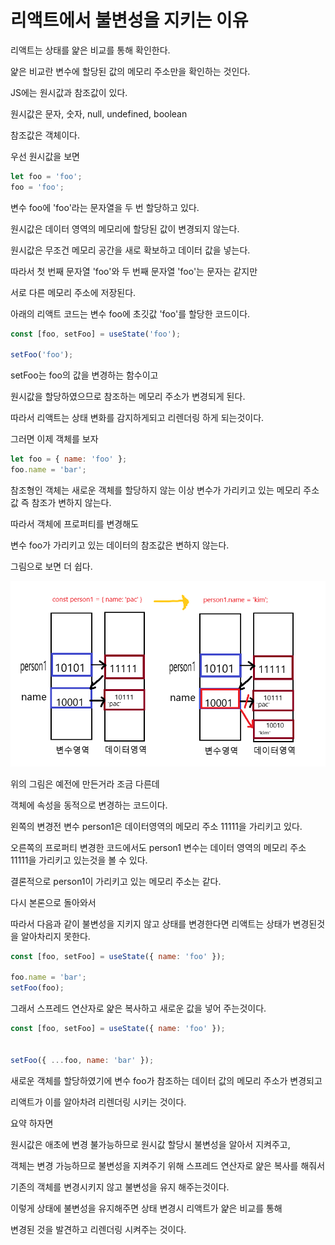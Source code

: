 # 리액트에서 불변성을 지키는 이유 

리액트는 상태를 얉은 비교를 통해 확인한다. 

얉은 비교란 변수에 할당된 값의 메모리 주소만을 확인하는 것인다. 

JS에는 원시값과 참조값이 있다. 

원시값은 문자, 숫자, null, undefined, boolean 

참조값은 객체이다. 

우선 원시값을 보면 

``` javascript
let foo = 'foo';
foo = 'foo';
```

변수 foo에 'foo'라는 문자열을 두 번 할당하고 있다.

원시값은 데이터 영역의 메모리에 할당된 값이 변경되지 않는다.

원시값은 무조건 메모리 공간을 새로 확보하고 데이터 값을 넣는다.

따라서 첫 번째 문자열 'foo'와 두 번째 문자열 'foo'는 문자는 같지만

서로 다른 메모리 주소에 저장된다. 

아래의 리액트 코드는 변수 foo에 초깃값 'foo'를 할당한 코드이다. 

``` javascript
const [foo, setFoo] = useState('foo');

setFoo('foo');
```

setFoo는 foo의 값을 변경하는 함수이고 

원시값을 할당하였으므로 참조하는 메모리 주소가 변경되게 된다.

따라서 리액트는 상태 변화를 감지하게되고 리렌더링 하게 되는것이다.

그러면 이제 객체를 보자 

``` javascript
let foo = { name: 'foo' };
foo.name = 'bar';
```

참조형인 객체는 새로운 객체를 할당하지 않는 이상 변수가 가리키고 있는 메모리 주소값 즉 참조가 변하지 않는다. 

따라서 객체에 프로퍼티를 변경해도 

변수 foo가 가리키고 있는 데이터의 참조값은 변하지 않는다.

그림으로 보면 더 쉽다. 

<img src='https://raw.githubusercontent.com/SaeWooKKang/study-file/master/Javascript/%EC%B0%B8%EC%A1%B0%ED%98%95_%EC%A0%80%EC%9E%A5.png'>

위의 그림은 예전에 만든거라 조금 다른데 

객체에 속성을 동적으로 변경하는 코드이다. 

왼쪽의 변경전 변수 person1은 데이터영역의 메모리 주소 11111을 가리키고 있다. 

오른쪽의 프로퍼티 변경한 코드에서도 person1 변수는 데이터 영역의 메모리 주소 11111을 가리키고 있는것을 볼 수 있다. 

결론적으로 person1이 가리키고 있는 메모리 주소는 같다. 

다시 본론으로 돌아와서  

따라서 다음과 같이 불변성을 지키지 않고 상태를 변경한다면 
리액트는 상태가 변경된것을 알아차리지 못한다.

``` javascript
const [foo, setFoo] = useState({ name: 'foo' });

foo.name = 'bar';
setFoo(foo);
```

그래서 스프레드 연산자로 얉은 복사하고 새로운 값을 넣어 주는것이다.

``` javascript
const [foo, setFoo] = useState({ name: 'foo' });


setFoo({ ...foo, name: 'bar' });
```

새로운 객체를 할당하였기에 변수 foo가 참조하는 데이터 값의 메모리 주소가 변경되고

리액트가 이를 알아차려 리렌더링 시키는 것이다. 

요약 하자면 

원시값은 애초에 변경 불가능하므로 원시값 할당시 불변성을 알아서 지켜주고, 

객체는 변경 가능하므로 불변성을 지켜주기 위해 스프레드 연산자로 얉은 복사를 해줘서

기존의 객체를 변경시키지 않고 불변성을 유지 해주는것이다. 

이렇게 상태에 불변성을 유지해주면 상태 변경시 리액트가 얉은 비교를 통해

변경된 것을 발견하고 리렌더링 시켜주는 것이다.